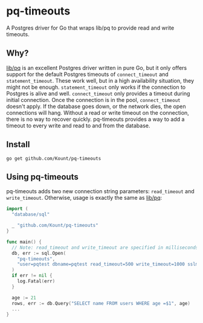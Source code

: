 # pq-timeouts
A Postgres driver for Go that wraps lib/pq to provide read and write timeouts.

## Why?

[lib/pq](https://github.com/lib/pq) is an excellent Postgres driver written in pure Go, but it only offers support for the default 
Postgres timeouts of `connect_timeout` and `statement_timeout`. These work well, but in a high availability 
situation, they might not be enough. `statement_timeout` only works if the connection to Postgres is alive and well. 
`connect_timeout` only provides a timeout during initial connection. Once the connection is in the pool, `connect_timeout` 
doesn't apply. If the database goes down, or the network dies, the open connections will hang. Without a read or
write timeout on the connection, there is no way to recover quickly. pq-timeouts provides a way to add a timeout to 
every write and read to and from the database.

## Install

```
go get github.com/Kount/pq-timeouts
```

## Using pq-timeouts 

pq-timeouts adds two new connection string parameters: `read_timeout` and `write_timeout`. Otherwise, usage is exactly the same
as [lib/pq](https://github.com/lib/pq): 
```go
import (
  "database/sql"

  _ "github.com/Kount/pq-timeouts"
}

func main() {
  // Note: read_timeout and write_timeout are specified in milliseconds.
  db, err := sql.Open(
    "pq-timeouts", 
    "user=pqtest dbname=pqtest read_timeout=500 write_timeout=1000 sslmode=verify-full"
  )
  if err != nil {
    log.Fatal(err)
  }

  age := 21
  rows, err := db.Query("SELECT name FROM users WHERE age =$1", age)
  ...
}
```
